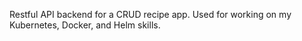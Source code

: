 Restful API backend for a CRUD recipe app. Used for working on my Kubernetes, Docker, and Helm skills.